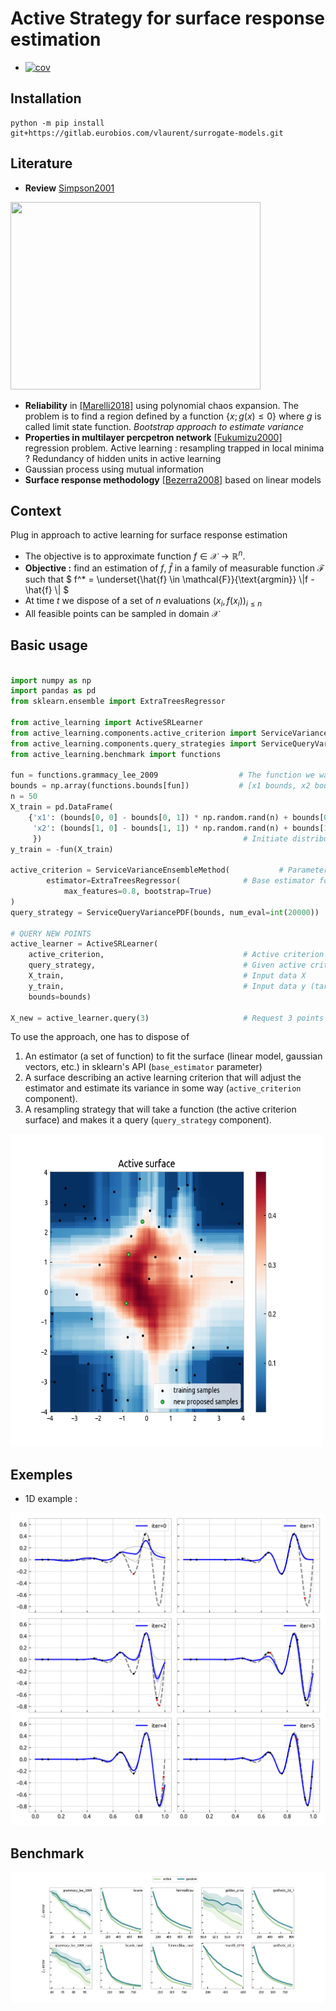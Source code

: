 
# Active  Strategy for surface response estimation


+ [![cov](https://eurobios-mews-labs.github.io/active-bagging-learning/badges/coverage.svg)](https://github.com/eurobios-mews-labs.github.io/active-bagging-learning/actions)
## Installation

```shell
python -m pip install git+https://gitlab.eurobios.com/vlaurent/surrogate-models.git
```

## Literature 
* **Review** [Simpson2001](https://ntrs.nasa.gov/api/citations/19990087092/downloads/19990087092.pdf)

<img height="300" src="https://i.imgur.com/w571mZ7.png" width="400"/>

* **Reliability** in [[Marelli2018]](https://arxiv.org/pdf/1709.01589) using polynomial chaos expansion. The problem is to find a region defined by a function $\{x ; \, g(x) \leqslant 0\}$ where $g$ is called limit state function. *Bootstrap approach to estimate variance* 
* **Properties in multilayer percpetron network** [[Fukumizu2000]](https://citeseerx.ist.psu.edu/viewdoc/download?doi=10.1.1.51.1885&rep=rep1&type=pdf) regression problem. Active learning : resampling trapped in local minima ? Redundancy of hidden units in active learning
* Gaussian process using mutual information 
* **Surface response methodology** [[Bezerra2008]](https://d1wqtxts1xzle7.cloudfront.net/45518928/Response_Surface_Methodology_RSM_as_a_20160510-11788-z5s7f4-with-cover-page-v2.pdf?Expires=1647600354&Signature=FWuGdH4xQIPYbo6gjfofYOvSiNCZknuwktVpgOuRU0wbBAjHhrN2a2cYCoLaqFmhLzuJNl~TeX2iXFh7rYFlAfgBwqQh6-lV29XxuU6AJTqj6lkP2MaIMHke4RMcJ6mJN39lXcfg6Ohf5D9TnD7v-Eze4fHCHbklEk9REPok6O0V3MIvx7A4XriV5Tffe5yu1HZ1fCuHBULS5PiRyuRBzKavclvPFQBPDWx5-J~y9a85oB6JGcey3VId7fvtfRUGXXn49WqHm3fJfqpLbYj62drFGjE6XcmBWm1CzBn0Guaf~ig8k6JfI9wOrErxofAkR8tjnd51VUAelB0XCY4v1A__&Key-Pair-Id=APKAJLOHF5GGSLRBV4ZA) based on linear models
## Context 

Plug in approach to active learning for surface response estimation

* The objective is to approximate function $`f \in \mathcal{X} \rightarrow \mathbb{R}^n`$.
* **Objective :** find an estimation of $`f`$, $`\hat{f}`$ in a family of measurable function $`\mathcal{F}`$ such that $` f^* = \underset{\hat{f} \in \mathcal{F}}{\text{argmin}} \|f - \hat{f} \| `$ 
* At time $`t`$ we dispose of a set of $`n`$ evaluations $`(x_i, f(x_i))_{i\leqslant n}`$
* All feasible points can be sampled in domain $`\mathcal{X}`$

## Basic usage

```python

import numpy as np
import pandas as pd
from sklearn.ensemble import ExtraTreesRegressor

from active_learning import ActiveSRLearner
from active_learning.components.active_criterion import ServiceVarianceEnsembleMethod
from active_learning.components.query_strategies import ServiceQueryVariancePDF
from active_learning.benchmark import functions

fun = functions.grammacy_lee_2009                  # The function we want to learn
bounds = np.array(functions.bounds[fun])           # [x1 bounds, x2 bounds]
n = 50
X_train = pd.DataFrame(
    {'x1': (bounds[0, 0] - bounds[0, 1]) * np.random.rand(n) + bounds[0, 1],
     'x2': (bounds[1, 0] - bounds[1, 1]) * np.random.rand(n) + bounds[1, 1],
     })                                             # Initiate distribution
y_train = -fun(X_train)

active_criterion = ServiceVarianceEnsembleMethod(           # Parameters to be used to estimate the surface response
        estimator=ExtraTreesRegressor(              # Base estimator for the surface
            max_features=0.8, bootstrap=True)
)
query_strategy = ServiceQueryVariancePDF(bounds, num_eval=int(20000))

# QUERY NEW POINTS
active_learner = ActiveSRLearner(
    active_criterion,                               # Active criterion yields a surface
    query_strategy,                                 # Given active criterion surface, execute query 
    X_train,                                        # Input data X
    y_train,                                        # Input data y (target)
    bounds=bounds)

X_new = active_learner.query(3)                     # Request 3 points
```
To use the approach, one has to dispose of

1. An estimator (a set of function) to fit the surface (linear model, gaussian vectors, etc.) in sklearn's API (`base_estimator` parameter)
2. A surface describing an active learning criterion that will adjust the estimator and estimate its variance in some way (`active_criterion` component).
3. A resampling strategy that will take a function (the active criterion surface) and makes it a query (`query_strategy` component).



<img alt="benchmark" height="500" src=".public/active_surface.png" width="500"/>

## Exemples

* 1D example :  

<img alt="benchmark" height="500" src=".public/example_krg.png" width="800"/>

## Benchmark


![benchmark](.public/active_vs_passive.png)


